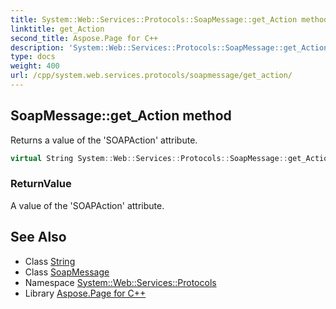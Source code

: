 ```yaml
---
title: System::Web::Services::Protocols::SoapMessage::get_Action method
linktitle: get_Action
second_title: Aspose.Page for C++
description: 'System::Web::Services::Protocols::SoapMessage::get_Action method. Returns a value of the ''SOAPAction'' attribute in C++.'
type: docs
weight: 400
url: /cpp/system.web.services.protocols/soapmessage/get_action/
---
```

## SoapMessage::get_Action method


Returns a value of the 'SOAPAction' attribute.

```cpp
virtual String System::Web::Services::Protocols::SoapMessage::get_Action()=0
```


### ReturnValue

A value of the 'SOAPAction' attribute.

## See Also

* Class [String](../../../system/string/)
* Class [SoapMessage](../)
* Namespace [System::Web::Services::Protocols](../../)
* Library [Aspose.Page for C++](../../../)

